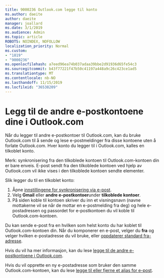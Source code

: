 ```yaml
---
title: 9000236 Outlook.com legge til konto
ms.author: daeite
author: daeite
manager: joallard
ms.date: 3/1/2019
ms.audience: Admin
ms.topic: article
ROBOTS: NOINDEX, NOFOLLOW
localization_priority: Normal
ms.custom:
- "1819"
- "9000236"
ms.openlocfilehash: a7eed96ea74b037adaa39bbe2d91936d65fe54c3
ms.sourcegitcommit: b43f77221f47b50c41197a448a9c26c423ce1ad5
ms.translationtype: MT
ms.contentlocale: nb-NO
ms.lasthandoff: 11/15/2019
ms.locfileid: "36538209"
---
```

# <a name="add-your-other-email-accounts-to-outlookcom"></a>Legg til de andre e-postkontoene dine i Outlook.com

Når du legger til andre e-postkontoer til Outlook.com, kan du bruke Outlook.com til å sende og lese e-postmeldinger fra disse kontoene uten å forlate Outlook.com. Hver konto du legger til i Outlook.com, kalles en tilkoblet konto.

Merk: synkronisering fra den tilkoblede kontoen til Outlook.com-kontoen din er bare enveis. E-post sendt fra den tilkoblede kontoen ved hjelp av Outlook.com vil ikke vises i den tilkoblede kontoen sendte elementer.

Slik legger du til en tilkoblet konto:

1. Åpne [innstillingene for synkronisering via e-post](https://go.microsoft.com/fwlink/?linkid=875264).
2. Velg **Gmail** eller **andre e-postkontoer**under **tilkoblede kontoer**.
3. På siden koble til kontoen skriver du inn et visningsnavn (navne mottakerne vil se når de mottar en e-postmelding fra deg) og hele e-postadressen og passordet for e-postkontoen du vil koble til Outlook.com-kontoen.

Du kan sende e-post fra en hvilken som helst konto du har koblet til Outlook.com-kontoen din. Når du komponerer en e-post, velger du **fra** og velger hvilken e-postadresse du vil bruke, eller [oppdaterer standard fra-adresse](https://go.microsoft.com/fwlink/?linkid=875264).

Hvis du vil ha mer informasjon, kan du lese [legge til de andre e-postkontoene i Outlook.com](https://support.office.com/article/c5224df4-5885-4e79-91ba-523aa743f0ba?wt.mc_id=Office_Outlook_com_Alchemy).

Hvis du vil opprette en ny e-postadresse som bruker den samme Outlook.com-kontoen, kan du lese [legge til eller fjerne et alias for e-post](https://support.office.com/article/459b1989-356d-40fa-a689-8f285b13f1f2?wt.mc_id=Office_Outlook_com_Alchemy).